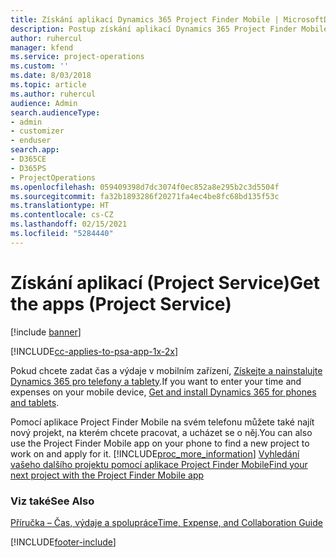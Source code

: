```yaml
---
title: Získání aplikací Dynamics 365 Project Finder Mobile | MicrosoftDocs
description: Postup získání aplikací Dynamics 365 Project Finder Mobile
author: ruhercul
manager: kfend
ms.service: project-operations
ms.custom: ''
ms.date: 8/03/2018
ms.topic: article
ms.author: ruhercul
audience: Admin
search.audienceType:
- admin
- customizer
- enduser
search.app:
- D365CE
- D365PS
- ProjectOperations
ms.openlocfilehash: 059409398d7dc3074f0ec852a8e295b2c3d5504f
ms.sourcegitcommit: fa32b1893286f20271fa4ec4be8fc68bd135f53c
ms.translationtype: HT
ms.contentlocale: cs-CZ
ms.lasthandoff: 02/15/2021
ms.locfileid: "5284440"
---
```

# <a name="get-the-apps-project-service"></a><span data-ttu-id="6792e-103">Získání aplikací (Project Service)</span><span class="sxs-lookup"><span data-stu-id="6792e-103">Get the apps (Project Service)</span></span>

[!include [banner](../includes/psa-now-project-operations.md)]

[!INCLUDE[cc-applies-to-psa-app-1x-2x](../includes/cc-applies-to-psa-app-1x-2x.md)]

<span data-ttu-id="6792e-104">Pokud chcete zadat čas a výdaje v mobilním zařízení, [Získejte a nainstalujte Dynamics 365 pro telefony a tablety](https://docs.microsoft.com/dynamics365/mobile-app/dynamics-365-phones-tablets-users-guide).</span><span class="sxs-lookup"><span data-stu-id="6792e-104">If you want to enter your time and expenses on your mobile device, [Get and install Dynamics 365 for phones and tablets](https://docs.microsoft.com/dynamics365/mobile-app/dynamics-365-phones-tablets-users-guide).</span></span>  
  
 <span data-ttu-id="6792e-105">Pomocí aplikace Project Finder Mobile na svém telefonu můžete také najít nový projekt, na kterém chcete pracovat, a ucházet se o něj.</span><span class="sxs-lookup"><span data-stu-id="6792e-105">You can also use the Project Finder Mobile app on your phone to find a new project to work on and apply for it.</span></span> [!INCLUDE[proc_more_information](../includes/proc-more-information.md)] <span data-ttu-id="6792e-106">[Vyhledání vašeho dalšího projektu pomocí aplikace Project Finder Mobile](../psa/find-next-project-finder-mobile-app.md)</span><span class="sxs-lookup"><span data-stu-id="6792e-106">[Find your next project with the Project Finder Mobile app](../psa/find-next-project-finder-mobile-app.md)</span></span> 
  
### <a name="see-also"></a><span data-ttu-id="6792e-107">Viz také</span><span class="sxs-lookup"><span data-stu-id="6792e-107">See Also</span></span>  
 [<span data-ttu-id="6792e-108">Příručka – Čas, výdaje a spolupráce</span><span class="sxs-lookup"><span data-stu-id="6792e-108">Time, Expense, and Collaboration Guide</span></span>](../psa/time-expense-collaboration-guide.md)


[!INCLUDE[footer-include](../includes/footer-banner.md)]